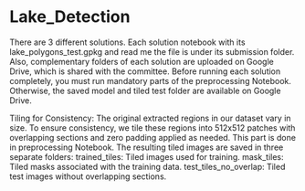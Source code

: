 # Lake_Detection
There are 3 different solutions. Each solution notebook with its lake_polygons_test.gpkg and read me the file is under its submission folder. Also, complementary folders of each solution are uploaded on Google Drive, which is shared with the committee.
Before running each solution completely, you must run mandatory parts of the preprocessing Notebook. Otherwise, the saved model and tiled test folder are available on Google Drive.

Tiling for Consistency: The original extracted regions in our dataset vary in size. To ensure consistency, we tile these regions into 512x512 patches with overlapping sections and zero padding applied as needed. This part is done in preprocessing Notebook. The resulting tiled images are saved in three separate folders: trained_tiles: Tiled images used for training. mask_tiles: Tiled masks associated with the training data. test_tiles_no_overlap: Tiled test images without overlapping sections.
